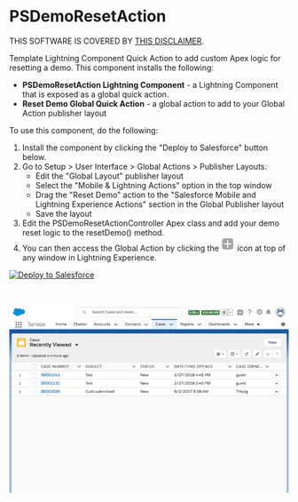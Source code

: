 # PSDemoResetAction
THIS SOFTWARE IS COVERED BY [THIS DISCLAIMER](https://raw.githubusercontent.com/thedges/Disclaimer/master/disclaimer.txt).

Template Lightning Component Quick Action to add custom Apex logic for resetting a demo. This component installs the following:
* <b>PSDemoResetAction Lightning Component</b> - a Lightning Component that is exposed as a global quick action.
* <b>Reset Demo Global Quick Action</b> - a global action to add to your Global Action publisher layout

To use this component, do the following:
1. Install the component by clicking the "Deploy to Salesforce" button below.
2. Go to Setup > User Interface > Global Actions > Publisher Layouts.
   * Edit the "Global Layout" publisher layout
   * Select the "Mobile & Lightning Actions" option in the top window
   * Drag the "Reset Demo" action to the "Salesforce Mobile and Lightning Experience Actions" section in the Global Publisher layout
   * Save the layout
3. Edit the PSDemoResetActionController Apex class and add your demo reset logic to the resetDemo() method.
4. You can then access the Global Action by clicking the ![](https://github.com/thedges/PSDemoResetAction/blob/master/GlobalActionIcon.png "Global Action Icon") icon at top of any window in Lightning Experience.

<a href="https://githubsfdeploy.herokuapp.com">
  <img alt="Deploy to Salesforce"
       src="https://raw.githubusercontent.com/afawcett/githubsfdeploy/master/deploy.png">
</a>

<br></br>
![](https://raw.githubusercontent.com/thedges/PSDemoResetAction/master/Global-Action-Demo-Reset.gif "Demo Showcase")
